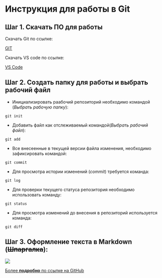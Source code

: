 # Инструкция для работы в Git #

## Шаг 1. Скачать ПО для работы ##
Скачать Git по ссылке:

[GIT](https://git-scm.com/downloads)

Скачать VS code по ссылке:

[VS Code](https://code.visualstudio.com/)

## Шаг 2. Создать папку для работы и выбрать рабочий файл ##

* Инициализировать раабочий репозиторий необходимо командой (*Выбрать рабочую папку*):

```git init```

* Добавить файл как отслеживаемый командой(*Выбрать рабочий файл*):

```git add```

* Все внесеенные в текущей версии файла изменения, необходимо зафиксировать командой:

```git commit```

* Для просмотра истории изменений (*commit*) требуется команда:

```git log```

* Для проверки текущего статуса репозитория необходимо использовать команду:

```git status```

* Для просмотра изменений до внесения в репозиторий используется команда:

```git diff```

## Шаг 3. Оформление текста в Markdown (~~Шпаргалка~~): ##

![](tomarkdown.png)

[Более **подробно** по ссылке на GitHub](https://github.com/sandino/Markdown-Cheatsheet?ysclid=l8fukmmi4d988383442)


